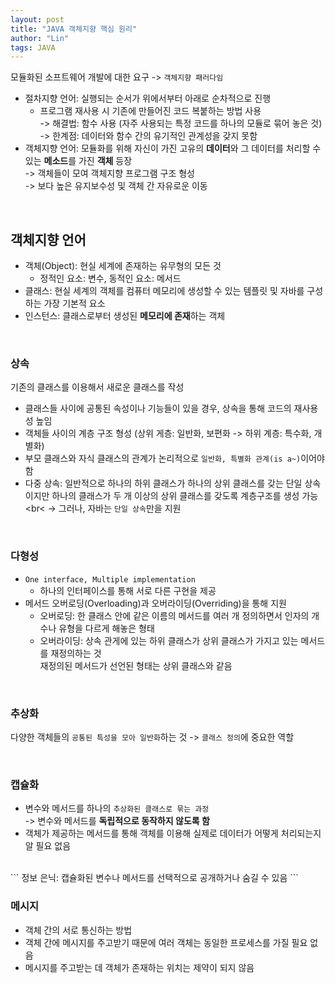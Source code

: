 ```yaml
---
layout: post
title: "JAVA 객체지향 핵심 원리"
author: "Lin"
tags: JAVA
---
```


모듈화된 소프트웨어 개발에 대한 요구 -> `객체지향 패러다임`
- 절차지향 언어: 실행되는 순서가 위에서부터 아래로 순차적으로 진행
    - 프로그램 재사용 시 기존에 만들어진 코드 복붙하는 방법 사용 <br>
    -> 해결법: 함수 사용 (자주 사용되는 특정 코드를 하나의 모듈로 묶어 놓은 것) <br>
    -> 한계점: 데이터와 함수 간의 유기적인 관계성을 갖지 못함 
- 객체지향 언어: 모듈화를 위해 자신이 가진 고유의 **데이터**와 그 데이터를 처리할 수 있는 **메소드**를 가진 **객체** 등장 <br>
-> 객체들이 모여 객체지향 프로그램 구조 형성 <br>
-> 보다 높은 유지보수성 및 객체 간 자유로운 이동 

<br>

## 객체지향 언어
- 객체(Object): 현실 세계에 존재하는 유무형의 모든 것
    - 정적인 요소: 변수, 동적인 요소: 메서드 
- 클래스: 현실 세계의 객체를 컴퓨터 메모리에 생성할 수 있는 템플릿 및 자바를 구성하는 가장 기본적 요소
- 인스턴스: 클래스로부터 생성된 **메모리에 존재**하는 객체 

<br>

### 상속
기존의 클래스를 이용해서 새로운 클래스를 작성
- 클래스들 사이에 공통된 속성이나 기능들이 있을 경우, 상속을 통해 코드의 재사용성 높임
- 객체들 사이의 계층 구조 형성 (상위 게층: 일반화, 보편화 -> 하위 계층: 특수화, 개별화)
- 부모 클래스와 자식 클래스의 관계가 논리적으로 `일반화, 특별화 관계(is a~)`이어야 함 
- 다중 상속: 일반적으로 하나의 하위 클래스가 하나의 상위 클래스를 갖는 단일 상속이지만 하나의 클래스가 두 개 이상의 상위 클래스를 갖도록 계층구조를 생성 가능 <br<
-> 그러나, 자바는 `단일 상속`만을 지원 

<br>

### 다형성 
- `One interface, Multiple implementation`
    - 하나의 인터페이스를 통해 서로 다른 구현을 제공
- 메서드 오버로딩(Overloading)과 오버라이딩(Overriding)을 통해 지원
    - 오버로딩: 한 클래스 안에 같은 이름의 메서드를 여러 개 정의하면서 인자의 개수나 유형을 다르게 해놓은 형태 
    - 오버라이딩: 상속 관게에 있는 하위 클래스가 상위 클래스가 가지고 있는 메서드를 재정의하는 것 <br>
    재정의된 메서드가 선언된 형태는 상위 클래스와 같음 

<br>
   
### 추상화 
다양한 객체들의 `공통된 특성을 모아 일반화`하는 것 -> `클래스 정의`에 중요한 역할

<br>

### 캡슐화
- 변수와 메서드를 하나의 `추상화된 클래스로 묶는 과정` <br>
-> 변수와 메서드를 **독립적으로 동작하지 않도록 함**
- 객체가 제공하는 메서드를 통해 객체를 이용해 실제로 데이터가 어떻게 처리되는지 알 필요 없음
<br>
```
정보 은닉: 캡슐화된 변수나 메서드를 선택적으로 공개하거나 숨길 수 있음
```

<br>

### 메시지
- 객체 간의 서로 통신하는 방법
- 객체 간에 메시지를 주고받기 때문에 여러 객체는 동일한 프로세스를 가질 필요 없음 
- 메시지를 주고받는 데 객체가 존재하는 위치는 제약이 되지 않음 